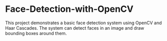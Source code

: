 # Face-Detection-with-OpenCV
This project demonstrates a basic face detection system using OpenCV and Haar Cascades. The system can detect faces in an image and draw bounding boxes around them.
